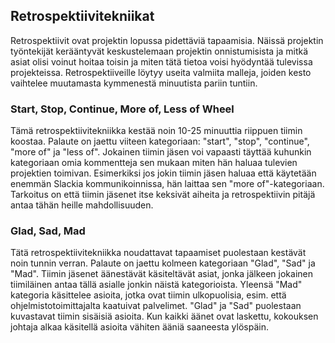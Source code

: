 ## Retrospektiivitekniikat

Retrospektiivit ovat projektin lopussa pidettäviä tapaamisia. Näissä projektin työntekijät kerääntyvät keskustelemaan projektin onnistumisista ja mitkä asiat olisi voinut hoitaa toisin ja miten tätä tietoa voisi hyödyntää tulevissa projekteissa. Retrospektiiveille löytyy useita valmiita malleja, joiden kesto vaihtelee muutamasta kymmenestä minuutista pariin tuntiin.

### Start, Stop, Continue, More of, Less of Wheel

Tämä retrospektiivitekniikka kestää noin 10-25 minuuttia riippuen tiimin koostaa. Palaute on jaettu viiteen kategoriaan: "start", "stop", "continue", "more of" ja "less of". Jokainen tiimin jäsen voi vapaasti täyttää kuhunkin kategoriaan omia kommentteja sen mukaan miten hän haluaa tulevien projektien toimivan. Esimerkiksi jos jokin tiimin jäsen haluaa että käytetään enemmän Slackia kommunikoinnissa, hän laittaa sen "more of"-kategoriaan. Tarkoitus on että tiimin jäsenet itse keksivät aiheita ja retrospektiivin pitäjä antaa tähän heille mahdollisuuden.

### Glad, Sad, Mad

Tätä retrospektiivitekniikka noudattavat tapaamiset puolestaan kestävät noin tunnin verran. Palaute on jaettu kolmeen kategoriaan "Glad", "Sad" ja "Mad". Tiimin jäsenet äänestävät käsiteltävät asiat, jonka jälkeen jokainen tiimiläinen antaa tällä asialle jonkin näistä kategorioista. Yleensä "Mad" kategoria käsittelee asioita, jotka ovat tiimin ulkopuolisia, esim. että ohjelmistotoimittajalta kaatuivat palvelimet. "Glad" ja "Sad" puolestaan kuvastavat tiimin sisäisiä asioita. Kun kaikki äänet ovat laskettu, kokouksen johtaja alkaa käsitellä asioita vähiten ääniä saaneesta ylöspäin.